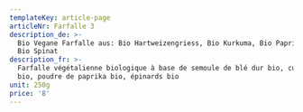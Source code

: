 ```yaml
---
templateKey: article-page
articleNr: Farfalle 3
description_de: >-
  Bio Vegane Farfalle aus: Bio Hartweizengriess, Bio Kurkuma, Bio Paprikapulver,
  Bio Spinat
description_fr: >-
  Farfalle végétalienne biologique à base de semoule de blé dur bio, curcuma
  bio, poudre de paprika bio, épinards bio
unit: 250g
price: '8'
---
```


